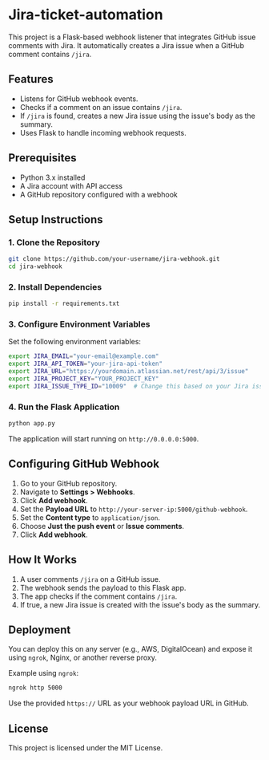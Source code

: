 # Jira-ticket-automation

This project is a Flask-based webhook listener that integrates GitHub issue comments with Jira. It automatically creates a Jira issue when a GitHub comment contains `/jira`.

## Features
- Listens for GitHub webhook events.
- Checks if a comment on an issue contains `/jira`.
- If `/jira` is found, creates a new Jira issue using the issue's body as the summary.
- Uses Flask to handle incoming webhook requests.

## Prerequisites
- Python 3.x installed
- A Jira account with API access
- A GitHub repository configured with a webhook

## Setup Instructions

### 1. Clone the Repository
```sh
git clone https://github.com/your-username/jira-webhook.git
cd jira-webhook
```

### 2. Install Dependencies
```sh
pip install -r requirements.txt
```

### 3. Configure Environment Variables
Set the following environment variables:
```sh
export JIRA_EMAIL="your-email@example.com"
export JIRA_API_TOKEN="your-jira-api-token"
export JIRA_URL="https://yourdomain.atlassian.net/rest/api/3/issue"
export JIRA_PROJECT_KEY="YOUR_PROJECT_KEY"
export JIRA_ISSUE_TYPE_ID="10009"  # Change this based on your Jira issue type
```


### 4. Run the Flask Application
```sh
python app.py
```

The application will start running on `http://0.0.0.0:5000`.

## Configuring GitHub Webhook

1. Go to your GitHub repository.
2. Navigate to **Settings > Webhooks**.
3. Click **Add webhook**.
4. Set the **Payload URL** to `http://your-server-ip:5000/github-webhook`.
5. Set the **Content type** to `application/json`.
6. Choose **Just the push event** or **Issue comments**.
7. Click **Add webhook**.

## How It Works

1. A user comments `/jira` on a GitHub issue.
2. The webhook sends the payload to this Flask app.
3. The app checks if the comment contains `/jira`.
4. If true, a new Jira issue is created with the issue's body as the summary.

## Deployment
You can deploy this on any server (e.g., AWS, DigitalOcean) and expose it using `ngrok`, Nginx, or another reverse proxy.

Example using `ngrok`:
```sh
ngrok http 5000
```
Use the provided `https://` URL as your webhook payload URL in GitHub.

## License
This project is licensed under the MIT License.

